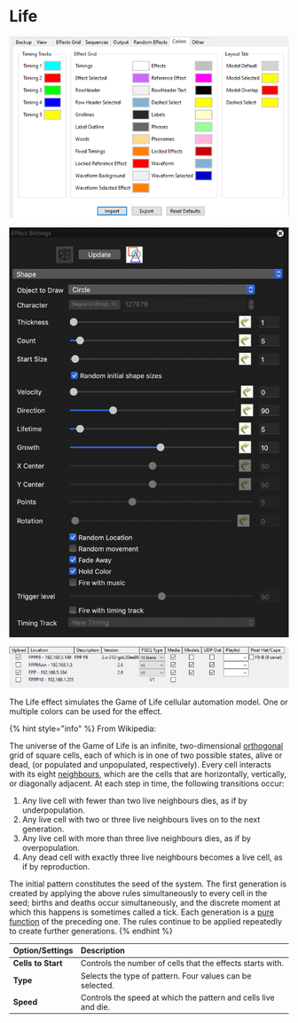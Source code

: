 # Life

![Icon](../../.gitbook/assets/image%20%28138%29.png)

![Sequencer Grid](../../.gitbook/assets/image%20%28495%29.png)

![](../../.gitbook/assets/image%20%28556%29.png)

The Life effect simulates the Game of Life cellular automation model. One or multiple colors can be used for the effect.

{% hint style="info" %}
From Wikipedia:

The universe of the Game of Life is an infinite, two-dimensional [orthogonal](https://en.wikipedia.org/wiki/Orthogonality) grid of square cells, each of which is in one of two possible states, alive or dead, \(or populated and unpopulated, respectively\). Every cell interacts with its eight [neighbours](https://en.wikipedia.org/wiki/Moore_neighborhood), which are the cells that are horizontally, vertically, or diagonally adjacent. At each step in time, the following transitions occur:

1. Any live cell with fewer than two live neighbours dies, as if by underpopulation.
2. Any live cell with two or three live neighbours lives on to the next generation.
3. Any live cell with more than three live neighbours dies, as if by overpopulation.
4. Any dead cell with exactly three live neighbours becomes a live cell, as if by reproduction.

The initial pattern constitutes the seed of the system. The first generation is created by applying the above rules simultaneously to every cell in the seed; births and deaths occur simultaneously, and the discrete moment at which this happens is sometimes called a tick. Each generation is a [pure function](https://en.wikipedia.org/wiki/Pure_function) of the preceding one. The rules continue to be applied repeatedly to create further generations.
{% endhint %}

| Option/Settings | Description |
| :--- | :--- |
| **Cells to Start** | Controls the number of cells that the effects starts with. |
| **Type** | Selects the type of pattern. Four values can be selected. |
| **Speed** | Controls the speed at which the pattern and cells live and die. |

